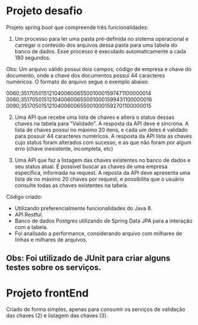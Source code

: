# Projeto desafio

Projeto spring boot que compreende três funcionalidades:

 1) Um processo para ler uma pasta pré-definida no sistema operacional e carregar o conteúdo dos arquivos dessa pasta para uma tabela do banco de dados. Esse processo é executado automaticamente a cada 180 segundos.

Obs: Um arquivo válido possui dois campos, código de empresa e chave do documento, onde a chave dos documentos possui 44 caracteres numéricos. O formato do arquivo segue o exemplo abaixo:

0060;35170501512104006006550010001597471100000014
0060;35170501512104006006550010001599431100000016
0090;35170501512104006006550010001592701100000015

2) Uma API que recebe uma lista de chaves e altera o status dessas chaves na tabela para "Validado". A resposta da API deve é síncrona.
A lista de chaves possui no máximo 20 itens, e cada um deles é validado para possuir 44 caracteres numéricos.
A resposta da API lista as chaves cujo status foram alterados com sucesso, e as que não foram por algum erro (chave inexistente, incompleta, etc)

 3) Uma API que faz a listagem das chaves existentes no banco de dados e seu status atual. É possível buscar as chaves de uma empresa específica, informada na request.
A reposta da API deve apresenta uma lista de no máximo 20 chaves por request, e possibilita que o usuário consulte todas as chaves existentes na tabela.

Código criado:
- Utilizando preferencialmente funcionalidades do Java 8.
- API Restful.
- Banco de dados Postgres utilizando de Spring Data JPA para a interação com a tabela.
- Foi analisado a performance, considerando arquivo com milhares de linhas e milhares de arquivos.

## Obs: Foi utilizado de JUnit para criar alguns testes sobre os serviços.

# Projeto frontEnd

Criado de forma simples, apenas para consumir os serviços de validação das chaves (2) e listagem das chaves (3).
